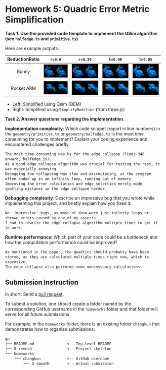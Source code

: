 # Homework 5: Quadric Error Metric Simplification

**Task 1. Use the provided code template to implement the QSim algorithm (see `halfedge.ts` and `primitive.ts`).**

Here are example outputs:

|ReductionRatio|`r=0.0`|`r=0.50`|`t=0.90`|`t=0.95`|
|:--:|:--:|:--:|:--:|:--:|
|Bunny|![](./assets/bunny-0.png)|![](./assets/bunny-50.png)|![](./assets/bunny-90.png)|![](./assets/bunny-95.png)|
|Rocket ARM|![](./assets/arm-0.png)|![](./assets/arm-50.png)|![](./assets/arm-90.png)|![](./assets/arm-95.png)|

- Left: Simplified using Qsim (QEM)
- Right: Simplified using `SimplifyModifier` (from three.js)

**Task 2. Answer questions regarding the implementation.**

**Implementation complexity**: Which code snippet (report in line numbers) in the `geometry/primitive.ts` or `geometry/halfedge.ts` is the most time consuming for you to implement? Explain your coding experience and encountered challenges briefly.

```
The most time consuming was by far the edge collapse (lines 348 onward, halfedge.js). 
As a good edge collapse algorithm was crucial for testing the rest, it was especially annoying.
Debugging the collapsing was slow and excruciating, as the program often ended up in an infinity loop, running out of memory.
Improving the error calculation and edge selection merely made spotting mistakes in the edge collapse harder.
```

**Debugging complexity**: Describe an impressive bug that you wrote while implementing this project, and briefly explain how you fixed it.

```
No 'impressive' bugs, as most of them were just infinity loops or thrown errors caused by one of my asserts.
I had to rewrite the edge collapse algorithm multiple times to get it to work.
```

**Runtime performance**: Which part of your code could be a bottleneck and how the computation performance could be improved?

```
As mentioned in the paper, the quadrics should probably have been stored, as they are calculated multiple times right now, which is expensive.
The edge collapse also performs some unncesseary calculations.
```

## Submission Instruction

In short: Send a [pull request](https://github.com/mimuc/gp/pulls).

To submit a solution, one should create a folder named by the corresponding GitHub username in the `homeworks` folder and that folder will serve for all future submissions.

For example, in the `homeworks` folder, there is an existing folder `changkun`
that demonstrates how to organize submissions:

```
gp
├── README.md               <-- Top level README
├── 5-remesh                <-- Project skeleton
└── homeworks
    └── changkun            <-- GitHub username
        └── 3-smooth        <-- Actual submission
```
